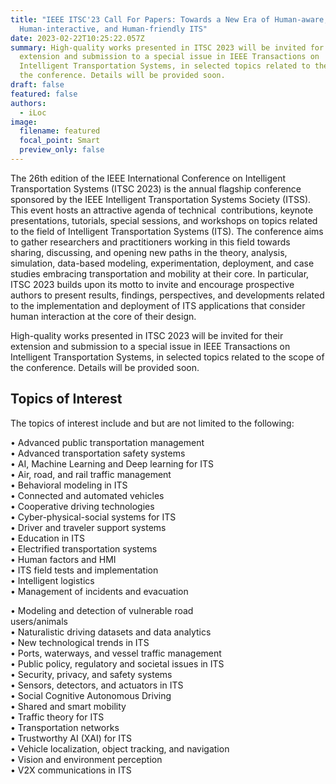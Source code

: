 ```yaml
---
title: "IEEE ITSC'23 Call For Papers: Towards a New Era of Human-aware,
  Human-interactive, and Human-friendly ITS"
date: 2023-02-22T10:25:22.057Z
summary: High-quality works presented in ITSC 2023 will be invited for their
  extension and submission to a special issue in IEEE Transactions on
  Intelligent Transportation Systems, in selected topics related to the scope of
  the conference. Details will be provided soon.
draft: false
featured: false
authors:
  - iLoc
image:
  filename: featured
  focal_point: Smart
  preview_only: false
---
```

The 26th edition of the IEEE International Conference on Intelligent Transportation Systems (ITSC 2023) is the annual flagship conference sponsored by the IEEE Intelligent Transportation Systems Society (ITSS). This event hosts an attractive agenda of technical  contributions, keynote presentations, tutorials, special sessions, and workshops on topics related to the field of Intelligent Transportation Systems (ITS). The conference aims to gather researchers and practitioners working in this field towards sharing, discussing, and opening new paths in the theory, analysis, simulation, data-based modeling, experimentation, deployment, and case studies embracing transportation and mobility at their core. In particular, ITSC 2023 builds upon its motto to invite and encourage prospective authors to present results, findings, perspectives, and developments related to the implementation and deployment of ITS applications that consider human interaction at the core of their design.

High-quality works presented in ITSC 2023 will be invited for their extension and submission to a special issue in IEEE Transactions on Intelligent Transportation Systems, in selected topics related to the scope of the conference. Details will be provided soon.

## Topics of Interest

The topics of interest include and but are not limited to the following:

• Advanced public transportation management\
• Advanced transportation safety systems\
• AI, Machine Learning and Deep learning for ITS\
• Air, road, and rail traffic management\
• Behavioral modeling in ITS\
• Connected and automated vehicles\
• Cooperative driving technologies\
• Cyber-physical-social systems for ITS\
• Driver and traveler support systems\
• Education in ITS\
• Electrified transportation systems\
• Human factors and HMI\
• ITS field tests and implementation\
• Intelligent logistics\
• Management of incidents and evacuation

• Modeling and detection of vulnerable road\
users/animals\
• Naturalistic driving datasets and data analytics\
• New technological trends in ITS\
• Ports, waterways, and vessel traffic management\
• Public policy, regulatory and societal issues in ITS\
• Security, privacy, and safety systems\
• Sensors, detectors, and actuators in ITS\
• Social Cognitive Autonomous Driving\
• Shared and smart mobility\
• Traffic theory for ITS\
• Transportation networks\
• Trustworthy AI (XAI) for ITS\
• Vehicle localization, object tracking, and navigation\
• Vision and environment perception\
• V2X communications in ITS